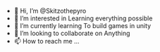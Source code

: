 - 👋 Hi, I’m @Skitzothepyro
- 👀 I’m interested in Learning everything possible
- 🌱 I’m currently learning To build games in unity
- 💞️ I’m looking to collaborate on Anything
- 📫 How to reach me ...

<!---
Skitzothepyro/Skitzothepyro is a ✨ special ✨ repository because its `README.md` (this file) appears on your GitHub profile.
You can click the Preview link to take a look at your changes.
--->
